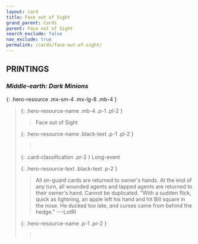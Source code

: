 ```yaml
---
layout: card
title: Face out of Sight
grand_parent: Cards
parent: Face out of Sight
search_exclude: false
nav_exclude: true
permalink: /cards/face-out-of-sight/
---
```


## PRINTINGS


### _Middle-earth: Dark Minions_

{: .hero-resource .mx-sm-4 .mx-lg-8 .mb-4 }
> {: .hero-resource-name .mb-4 .p-1 .pl-2 }
> > <div class="card-mp"></div>
> > <div class="card-name">Face out of Sight</div>
>
> {: .hero-resource-name .black-text .p-1 .pl-2 }
> > &nbsp;
>
> {: .card-classification .pr-2 }
> Long-event
>
> {: .hero-resource-text .black-text .p-2 }
> > All on-guard cards are returned to owner's hands. At the end of any turn, all wounded agents and tapped agents are returned to their owner's hand. Cannot be duplicated.   "With a sudden flick, quick as lightning, an apple left his hand and hit Bill square in the nose. He ducked too late, and curses came from behind the hedge." ---LotRI  
> 
> {: .hero-resource-name .p-1 .pr-2 }
> > <div class="card-shield"></div>
> > <div class="card-corruption">&nbsp;</div>
